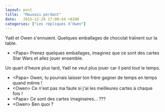 ```yaml
---
layout: post
title:  "Mauvais perdant"
date:   2015-12-28 17:00:44 +0200
categories: ["Les répliques d’Owen"]
---
```


Yaël et Owen s'ennuient. Quelques emballages de chocolat traînent sur la table.

-   \<Papa\> Prenez quelques emballages, imaginez que ce sont des cartes Star Wars et allez jouer ensemble.

Un quart d'heure plus tard, Yaël ne veut plus jouer car il perd tout le temps.

-   \<Papa\> Owen, tu pourrais laisser ton frère gagner de temps en temps quand même !
-   \<Owen\> Ce n'est pas ma faute si j'ai les meilleures cartes à chaque fois !
-   \<Papa\> Ce sont des cartes imaginaires… ???
-   \<Owen\> Ben quoi ?

